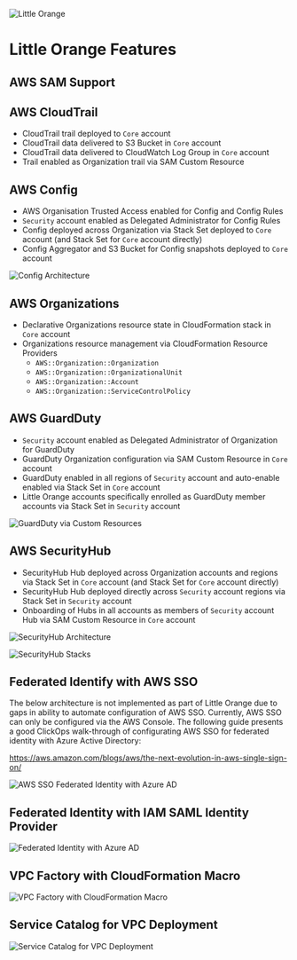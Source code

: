 ![Little Orange](docs/LittleOrangeFlat.svg)

# Little Orange Features

## AWS SAM Support

## AWS CloudTrail

- CloudTrail trail deployed to `Core` account
- CloudTrail data delivered to S3 Bucket in `Core` account
- CloudTrail data delivered to CloudWatch Log Group in `Core` account
- Trail enabled as Organization trail via SAM Custom Resource

## AWS Config

- AWS Organisation Trusted Access enabled for Config and Config Rules
- `Security` account enabled as Delegated Administrator for Config Rules
- Config deployed across Organization via Stack Set deployed to `Core` account (and Stack Set for `Core` account directly)
- Config Aggregator and S3 Bucket for Config snapshots deployed to `Core` account

![Config Architecture](./Config.png)

## AWS Organizations

- Declarative Organizations resource state in CloudFormation stack in `Core` account
- Organizations resource management via CloudFormation Resource Providers
  - `AWS::Organization::Organization`
  - `AWS::Organization::OrganizationalUnit`
  - `AWS::Organization::Account`
  - `AWS::Organization::ServiceControlPolicy`

## AWS GuardDuty

- `Security` account enabled as Delegated Administrator of Organization for GuardDuty
- GuardDuty Organization configuration via SAM Custom Resource in `Core` account
- GuardDuty enabled in all regions of `Security` account and auto-enable enabled via Stack Set in `Core` account
- Little Orange accounts specifically enrolled as GuardDuty member accounts via Stack Set in `Security` account

![GuardDuty via Custom Resources](./CloudFormationCustomResourceProxy.png)

## AWS SecurityHub

- SecurityHub Hub deployed across Organization accounts and regions via Stack Set in `Core` account (and Stack Set for `Core` account directly)
- SecurityHub Hub deployed directly across `Security` account regions via Stack Set in `Security` account
- Onboarding of Hubs in all accounts as members of `Security` account Hub via SAM Custom Resource in `Core` account

![SecurityHub Architecture](./SecurityHub.png)

![SecurityHub Stacks](./SecurityHubStacks.png)

## Federated Identify with AWS SSO

The below architecture is not implemented as part of Little Orange due to gaps in ability to automate configuration of AWS SSO. Currently, AWS SSO can only be configured via the AWS Console. The following guide presents a good ClickOps walk-through of configurating AWS SSO for federated identity with Azure Active Directory:

https://aws.amazon.com/blogs/aws/the-next-evolution-in-aws-single-sign-on/

![AWS SSO Federated Identity with Azure AD](./FederatedIdentityWithAWSSSO.png)

## Federated Identity with IAM SAML Identity Provider

![Federated Identity with Azure AD](./FederatedIdentity.png)

## VPC Factory with CloudFormation Macro

![VPC Factory with CloudFormation Macro](./NetworkingVPCMacro.png)

## Service Catalog for VPC Deployment

![Service Catalog for VPC Deployment](./ServiceCatalogNetworking.png)